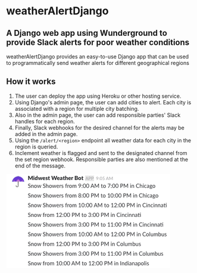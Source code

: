 # weatherAlertDjango
A Django web app using Wunderground to provide Slack alerts for poor weather conditions
---

weatherAlertDjango provides an easy-to-use Django app that can be used to programmatically send weather alerts for different geographical regions

## How it works

1. The user can deploy the app using Heroku or other hosting service.
2. Using Django's admin page, the user can add cities to alert.  Each city is associated with a region for multiple city batching.
3. Also in the admin page, the user can add responsible parties' Slack handles for each region.
4. Finally, Slack webhooks for the desired channel for the alerts may be added in the admin page.
5. Using the `/alert/<region>` endpoint all weather data for each city in the region is queried.
6. Inclement weather is flagged and sent to the designated channel from the set region webhook.  Responsible parties are also mentioned at the end of the message.

![Slack Notification](https://raw.githubusercontent.com/robertjkeck2/weatherAlertDjango/master/screenshots/Weather%20Bot.png)
